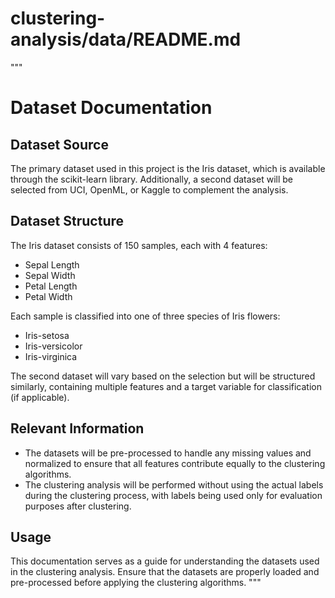 # clustering-analysis/data/README.md

"""
# Dataset Documentation

## Dataset Source
The primary dataset used in this project is the Iris dataset, which is available through the scikit-learn library. Additionally, a second dataset will be selected from UCI, OpenML, or Kaggle to complement the analysis.

## Dataset Structure
The Iris dataset consists of 150 samples, each with 4 features:
- Sepal Length
- Sepal Width
- Petal Length
- Petal Width

Each sample is classified into one of three species of Iris flowers:
- Iris-setosa
- Iris-versicolor
- Iris-virginica

The second dataset will vary based on the selection but will be structured similarly, containing multiple features and a target variable for classification (if applicable).

## Relevant Information
- The datasets will be pre-processed to handle any missing values and normalized to ensure that all features contribute equally to the clustering algorithms.
- The clustering analysis will be performed without using the actual labels during the clustering process, with labels being used only for evaluation purposes after clustering.

## Usage
This documentation serves as a guide for understanding the datasets used in the clustering analysis. Ensure that the datasets are properly loaded and pre-processed before applying the clustering algorithms.
"""